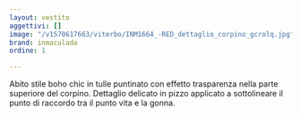 ```yaml
---
layout: vestito
aggettivi: []
image: "/v1570617663/viterbo/INM1664_-RED_dettaglio_corpino_gcrolq.jpg"
brand: inmaculada
ordine: 1

---
```

Abito stile boho chic in tulle puntinato con effetto trasparenza nella parte superiore del corpino. Dettaglio delicato in pizzo applicato a sottolineare il punto di raccordo tra il punto vita e la gonna.